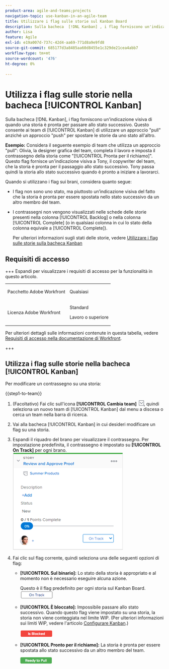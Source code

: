 ```yaml
---
product-area: agile-and-teams;projects
navigation-topic: use-kanban-in-an-agile-team
title: Utilizzare i flag sulle storie sul Kanban Board
description: Sulla bacheca  [!DNL Kanban] , i flag forniscono un'indicazione visiva di quando una storia è pronta per passare allo stato successivo. Questo consente ai team Kanban di utilizzare un approccio "pull" anziché un approccio "push" per spostare le storie da uno stato all’altro.
author: Lisa
feature: Agile
exl-id: e19a007d-737c-42d4-aa69-771d8a9e9fd8
source-git-commit: 685177d3a8485aa60d8455e1c329de21cea4abb7
workflow-type: tm+mt
source-wordcount: '476'
ht-degree: 0%

---
```


# Utilizza i flag sulle storie nella bacheca [!UICONTROL Kanban]

Sulla bacheca [!DNL Kanban], i flag forniscono un&#39;indicazione visiva di quando una storia è pronta per passare allo stato successivo. Questo consente ai team di [!UICONTROL Kanban] di utilizzare un approccio &quot;pull&quot; anziché un approccio &quot;push&quot; per spostare le storie da uno stato all&#39;altro.

**Esempio:** Considera il seguente esempio di team che utilizza un approccio &quot;pull&quot;: Olivia, la designer grafica del team, completa il lavoro e imposta il contrassegno della storia come &quot;[!UICONTROL Pronta per il richiamo]&quot;. Questo flag fornisce un&#39;indicazione visiva a Tony, il copywriter del team, che la storia è pronta per il passaggio allo stato successivo. Tony passa quindi la storia allo stato successivo quando è pronto a iniziare a lavorarci.

Quando si utilizzano i flag sui brani, considera quanto segue:

* I flag non sono uno stato, ma piuttosto un’indicazione visiva del fatto che la storia è pronta per essere spostata nello stato successivo da un altro membro del team.
* I contrassegni non vengono visualizzati nelle schede delle storie presenti nella colonna [!UICONTROL Backlog] o nella colonna [!UICONTROL Complete] (o in qualsiasi colonna in cui lo stato della colonna equivale a [!UICONTROL Complete]).

  Per ulteriori informazioni sugli stati delle storie, vedere [Utilizzare i flag sulle storie sulla bacheca Kanban](#updating-the-status-of-stories-and-subtasks)

## Requisiti di accesso

+++ Espandi per visualizzare i requisiti di accesso per la funzionalità in questo articolo.

<table style="table-layout:auto"> 
 <col> 
 </col> 
 <col> 
 </col> 
 <tbody> 
  <tr> 
   <td role="rowheader">Pacchetto Adobe Workfront</td> 
   <td> <p>Qualsiasi</p> </td> 
  </tr> 
  <tr> 
   <td role="rowheader">Licenza Adobe Workfront</td> 
   <td> <p>Standard</p> 
   <p>Lavoro o superiore</p> </td> 
  </tr>
 </tbody> 
</table>

Per ulteriori dettagli sulle informazioni contenute in questa tabella, vedere [Requisiti di accesso nella documentazione di Workfront](/help/quicksilver/administration-and-setup/add-users/access-levels-and-object-permissions/access-level-requirements-in-documentation.md).

+++

## Utilizza i flag sulle storie nella bacheca [!UICONTROL Kanban]

Per modificare un contrassegno su una storia:

{{step1-to-team}}

1. (Facoltativo) Fai clic sull&#39;icona **[!UICONTROL Cambia team]** ![Cambia team](assets/switch-team-icon.png), quindi seleziona un nuovo team di [!UICONTROL Kanban] dal menu a discesa o cerca un team nella barra di ricerca.

1. Vai alla bacheca [!UICONTROL Kanban] in cui desideri modificare un flag su una storia.
1. Espandi il riquadro del brano per visualizzare il contrassegno.
Per impostazione predefinita, il contrassegno è impostato su **[!UICONTROL On Track]** per ogni brano.
   ![Scheda Kanban](assets/agile-storycard-kanban-2021-350x308.png)

1. Fai clic sul flag corrente, quindi seleziona una delle seguenti opzioni di flag:

   * **[!UICONTROL Sul binario]:** Lo stato della storia è appropriato e al momento non è necessario eseguire alcuna azione.

     Questo è il flag predefinito per ogni storia sul Kanban Board.
     ![kanban_flag_ontrack.png](assets/kanban-flag-ontrack.png)

   * **[!UICONTROL È bloccato]:** Impossibile passare allo stato successivo. Quando questo flag viene impostato su una storia, la storia non viene conteggiata nel limite WIP. (Per ulteriori informazioni sui limiti WIP, vedere l&#39;articolo [Configurare Kanban](../../agile/get-started-with-agile-in-workfront/configure-kanban.md).)

     ![kanban_flag_locked.png](assets/kanban-flag-blocked.png)

   * **[!UICONTROL Pronto per il richiamo]:** La storia è pronta per essere spostata allo stato successivo da un altro membro del team.

     ![kanban_flag_ready.png](assets/kanban-flag-ready.png)
